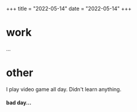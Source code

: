 +++
title = "2022-05-14"
date = "2022-05-14"
+++

# work

...
# other

I play video game all day.
Didn't learn anything.

#### bad day...
